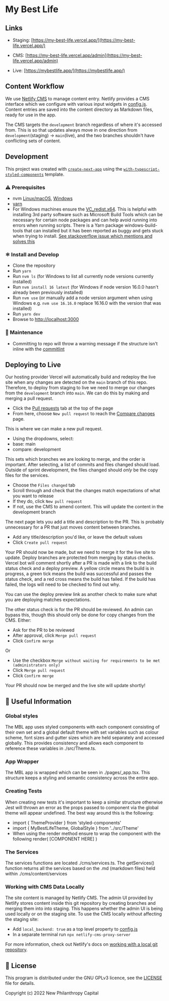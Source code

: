 # My Best Life

## Links

- Staging: [https://my-best-life.vercel.app/](https://my-best-life.vercel.app/)

- CMS: [https://my-best-life.vercel.app/admin](https://my-best-life.vercel.app/admin)

- Live: [https://mybestlife.app/](https://mybestlife.app/)

## Content Workflow

We use [Netlify CMS](https://www.netlifycms.org/) to manage content entry. Netlify provides a CMS interface which we configure with various input widgets in [config.js](./cms/config.js). Content entries are saved into the content directory as Markdown files, ready for use in the app.

The CMS targets the `development` branch regardless of where it's accessed from. This is so that updates always move in one direction from `development`(staging) -> `main`(live), and the two branches shouldn't have conflicting sets of content.

## Development

This project was created with [`create-next-app`](https://github.com/vercel/next.js/tree/canary/packages/create-next-app) using the [`with-typescript-styled-components`](https://github.com/vercel/next.js/tree/canary/examples/with-typescript-styled-components) template.

### ⚠ Prerequisites

- nvm [Linux/macOS](https://github.com/nvm-sh/nvm), [Windows](https://github.com/coreybutler/nvm-windows)
- [yarn](https://classic.yarnpkg.com/en/docs/install)
- For Windows machines ensure the [VC_redist.x64](https://docs.microsoft.com/en-us/cpp/windows/latest-supported-vc-redist?view=msvc-170#visual-studio-2015-2017-2019-and-2022). This is helpful with installing 3rd party software such as Microsoft Build Tools which can be necessary for certain node packages and can help avoid running into errors when running scripts. There is a Yarn package windows-build-tools that can installed but it has been reported as buggy and gets stuck when trying to install. [See stackoverflow issue which mentions and solves this](https://stackoverflow.com/questions/70902056/installing-global-windows-build-tools-never-completes)

### ⚛ Install and Develop

- Clone the repository
- Run `yarn`
- Run `nvm ls` (for Windows to list all currently node versions currently installed)
- Run `nvm install 16 latest` (for Windows if node version 16.0.0 hasn't already been previously installed)
- Run `nvm use` (or manually add a node version argument when using Windows e.g. `nvm use 16.16.0` replace 16.16.0 with the version that was installed)
- Run `yarn dev`
- Browse to [http://localhost:3000](http://localhost:3000)

### 🔧 Maintenance

- Committing to repo will throw a warning message if the structure isn't inline with the [commitlint](https://github.com/conventional-changelog/commitlint#what-is-commitlint)

## Deploying to Live

Our hosting provider Vercel will automatically build and redeploy the live site when any changes are detected on the `main` branch of this repo. Therefore, to deploy from staging to live we need to merge our changes from the `development` branch into `main`. We can do this by making and merging a pull request.

- Click the [Pull requests](https://github.com/neontribe/my-best-life/pulls) tab at the top of the page
- From here, choose `New pull request` to reach the [Compare changes](https://github.com/neontribe/my-best-life/compare) page.

This is where we can make a new pull request.

- Using the dropdowns, select:
- base: main
- compare: development

This sets which branches we are looking to merge, and the order is important. After selecting, a list of commits and files changed should load. Outside of sprint development, the files changed should _only_ be the copy files for the services.

- Choose the `Files changed` tab
- Scroll through and check that the changes match expectations of what you want to release
- If they do, click `New pull request`
- If not, use the CMS to amend content. This will update the content in the development branch

The next page lets you add a title and description to the PR. This is probably unnecessary for a PR that just moves content between branches.

- Add any title/description you'd like, or leave the default values
- Click `Create pull request`

Your PR should now be made, but we need to merge it for the live site to update. Deploy branches are protected from merging by status checks. Vercel bot will comment shortly after a PR is made with a link to the build status check and a deploy preview. A yellow circle means the build is in progress, a green tick means the build was successful and passes the status check, and a red cross means the build has failed. If the build has failed, the logs will need to be checked to find out why.

You can use the deploy preview link as another check to make sure what you are deploying matches expectations.

The other status check is for the PR should be reviewed. An admin can bypass this, though this should only be done for copy changes from the CMS. Either:

- Ask for the PR to be reviewed
- After approval, click `Merge pull request`
- Click `Confirm merge`

Or

- Use the checkbox `Merge without waiting for requirements to be met (administrators only)`
- Click `Merge pull request`
- Click `Confirm merge`

Your PR should now be merged and the live site will update shortly!

## 📃 Useful Information

### Global styles

The MBL app uses styled components with each component consisting of their own set and a global default theme with set variables such as colour scheme, font sizes and gutter sizes which are held separately and accessed globally. This provides consistency and allows each component to reference these variables in ./src/Theme.ts.

### App Wrapper

The MBL app is wrapped which can be seen in ./pages/_app.tsx. This structure keeps a styling and semantic consistency across the entire app.

### Creating Tests

When creating new tests it's important to keep a similar structure otherwise Jest will thrown an error as the props passed to component via the global theme will appear undefined. The best way around this is the following:

- import { ThemeProvider } from 'styled-components'
- import { MyBestLifeTheme, GlobalStyle } from '../src/Theme'
- When using the render method ensure to wrap the component with the following render( [COMPONENT HERE] )

### The Services

The services functions are located ./cms/services.ts. The getServices() function returns all the services based on the .md (markdown files) held within ./cms/content/services

### Working with CMS Data Locally

The site content is managed by Netlify CMS. The admin UI provided by Netlify stores content inside this git repository by creating branches and merging them into into staging. This happens whether the admin UI is being used locally or on the staging site. To use the CMS locally without affecting the staging site:

- Add `local_backend: true` as a top level property to [config.js](./cms/config.js)
- In a separate terminal run `npx netlify-cms-proxy-server`

For more information, check out Netlify's docs on [working with a local git repository](https://www.netlifycms.org/docs/beta-features/#working-with-a-local-git-repository).

## 📃 License

This program is distributed under the GNU GPLv3 licence, see the [LICENSE](/LICENSE) file for details.

Copyright (c) 2022 New Philanthropy Capital
